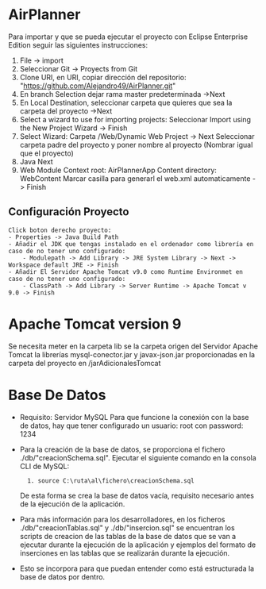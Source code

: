# AirPlanner


Para importar y que se pueda ejecutar el proyecto con Eclipse Enterprise Edition seguir las siguientes instrucciones:
1. File -> import
2. Seleccionar Git -> Proyects from Git
3. Clone URI, en URI, copiar dirección del repositorio: "https://github.com/Alejandro49/AirPlanner.git"
4. En branch Selection dejar rama master predeterminada ->Next
5. En Local Destination, seleccionar carpeta que quieres que sea la carpeta del proyecto ->Next
6. Select a wizard to use for importing projects:
	Seleccionar Import using the New Project Wizard -> Finish
7. Select Wizard:
	Carpeta /Web/Dynamic Web Project -> Next
	Seleccionar carpeta padre del proyecto y poner nombre al proyecto (Nombrar igual que el proyecto)
8. Java
	Next
9. Web Module
	Context root: AirPlannerApp
	Content directory: WebContent
	Marcar casilla para generarl el web.xml automaticamente -> Finish

## Configuración Proyecto
	Click boton derecho proyecto:
	- Properties -> Java Build Path
	- Añadir el JDK que tengas instalado en el ordenador como librería en caso de no tener uno configurado:
		- Modulepath -> Add Library -> JRE System Library -> Next -> Workspace default JRE -> Finish
	- Añadir El Servidor Apache Tomcat v9.0 como Runtime Environmet en caso de no tener uno configurado:
		- ClassPath -> Add Library -> Server Runtime -> Apache Tomcat v 9.0 -> Finish

	


# Apache Tomcat version 9

Se necesita meter en la carpeta lib se la carpeta origen del Servidor Apache Tomcat la librerías mysql-conector.jar y javax-json.jar proporcionadas en la carpeta del proyecto en /jarAdicionalesTomcat


# Base De Datos

- Requisito: Servidor MySQL
	Para que funcione la conexión con la base de datos, hay que tener configurado un usuario: root con password: 1234

- Para la creación de la base de datos, se proporciona el fichero ./db/"creacionSchema.sql".
	Ejecutar el siguiente comando en la consola CLI de MySQL:
	
		1. source C:\ruta\al\fichero\creacionSchema.sql
	
	De esta forma se crea la base de datos vacía, requisito necesario antes de la ejecución de la aplicación.
	
- Para más información para los desarrolladores, en los ficheros ./db/"creacionTablas.sql" y ./db/"insercion.sql" se encuentran los scripts de creacion de las tablas de la base de datos que se van a ejecutar durante la ejecución de la aplicación y ejemplos del formato de inserciones en las tablas que se realizarán durante la ejecución.
- Esto se incorpora para que puedan entender como está estructurada la base de datos por dentro.






